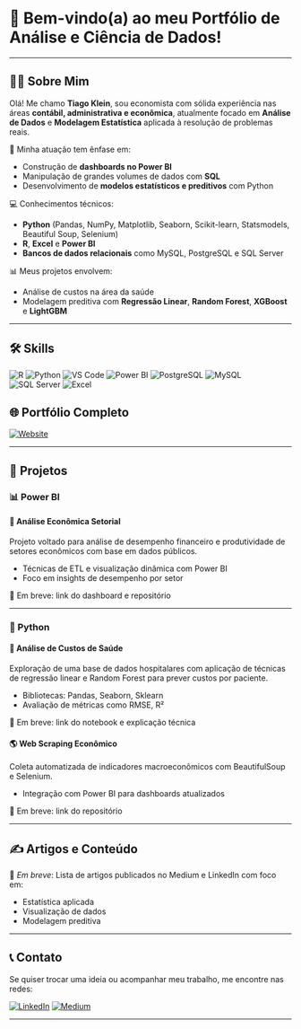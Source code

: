 # 👋 Bem-vindo(a) ao meu Portfólio de Análise e Ciência de Dados!

---

## 👨‍💼 Sobre Mim

Olá! Me chamo **Tiago Klein**, sou economista com sólida experiência nas áreas **contábil, administrativa e econômica**, atualmente focado em **Análise de Dados** e **Modelagem Estatística** aplicada à resolução de problemas reais.

🎯 Minha atuação tem ênfase em:
- Construção de **dashboards no Power BI**
- Manipulação de grandes volumes de dados com **SQL**
- Desenvolvimento de **modelos estatísticos e preditivos** com Python

💻 Conhecimentos técnicos:
- **Python** (Pandas, NumPy, Matplotlib, Seaborn, Scikit-learn, Statsmodels, Beautiful Soup, Selenium)
- **R**, **Excel** e **Power BI**
- **Bancos de dados relacionais** como MySQL, PostgreSQL e SQL Server

📊 Meus projetos envolvem:
- Análise de custos na área da saúde
- Modelagem preditiva com **Regressão Linear**, **Random Forest**, **XGBoost** e **LightGBM**

---

## 🛠️ Skills

![R](https://img.shields.io/badge/R-276DC3?style=for-the-badge&logo=r&logoColor=white)
![Python](https://img.shields.io/badge/Python-FFD43B?style=for-the-badge&logo=python&logoColor=blue)
![VS Code](https://img.shields.io/badge/Visual_Studio_Code-0078D4?style=for-the-badge&logo=visual%20studio%20code&logoColor=white)
![Power BI](https://img.shields.io/badge/PowerBI-F2C811?style=for-the-badge&logo=Power%20BI&logoColor=black)
![PostgreSQL](https://img.shields.io/badge/PostgreSQL-316192?style=for-the-badge&logo=postgresql&logoColor=white)
![MySQL](https://img.shields.io/badge/MySQL-005C84?style=for-the-badge&logo=mysql&logoColor=white)
![SQL Server](https://img.shields.io/badge/Microsoft_SQL_Server-CC2927?style=for-the-badge&logo=microsoft-sql-server&logoColor=white)
![Excel](https://img.shields.io/badge/Microsoft_Excel-217346?style=for-the-badge&logo=microsoft-excel&logoColor=white)


## 🌐 Portfólio Completo

[![Website](https://img.shields.io/badge/Portfólio-4285F4?style=for-the-badge&logo=google-chrome&logoColor=white)](https://sites.google.com/view/portfoliotiagoklein/in%C3%ADcio)

---

## 💼 Projetos

### 📊 Power BI

#### 🛫 Análise Econômica Setorial
Projeto voltado para análise de desempenho financeiro e produtividade de setores econômicos com base em dados públicos.
- Técnicas de ETL e visualização dinâmica com Power BI
- Foco em insights de desempenho por setor

📎 Em breve: link do dashboard e repositório

---

### 🐍 Python

#### 💉 Análise de Custos de Saúde
Exploração de uma base de dados hospitalares com aplicação de técnicas de regressão linear e Random Forest para prever custos por paciente.
- Bibliotecas: Pandas, Seaborn, Sklearn
- Avaliação de métricas como RMSE, R²

📎 Em breve: link do notebook e explicação técnica

#### 🌎 Web Scraping Econômico
Coleta automatizada de indicadores macroeconômicos com BeautifulSoup e Selenium.
- Integração com Power BI para dashboards atualizados

📎 Em breve: link do repositório

---



## ✍️ Artigos e Conteúdo

📘 *Em breve*: Lista de artigos publicados no Medium e LinkedIn com foco em:
- Estatística aplicada
- Visualização de dados
- Modelagem preditiva

---

## 📞 Contato

Se quiser trocar uma ideia ou acompanhar meu trabalho, me encontre nas redes:

[![LinkedIn](https://img.shields.io/badge/LinkedIn-0077B5?style=for-the-badge&logo=linkedin&logoColor=white)]([https://www.linkedin.com/in/seu-perfil](https://www.linkedin.com/in/tiago-valaski/))
[![Medium](https://img.shields.io/badge/Medium-12100E?style=for-the-badge&logo=medium&logoColor=white)]([https://medium.com/@seu-usuario](https://www.linkedin.com/in/tiago-valaski/))

---

